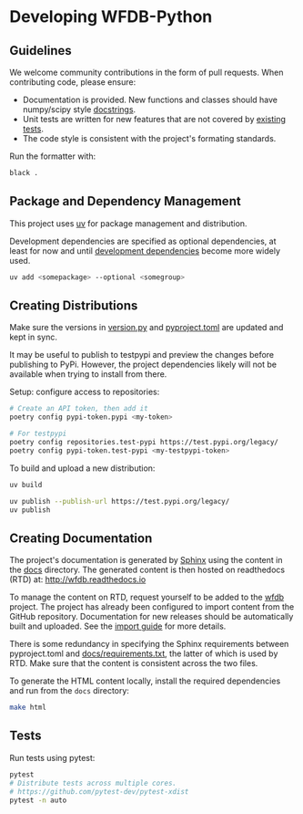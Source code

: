 # Developing WFDB-Python

## Guidelines

We welcome community contributions in the form of pull requests. When contributing code, please ensure:

- Documentation is provided. New functions and classes should have numpy/scipy style [docstrings](https://github.com/numpy/numpy/blob/master/doc/HOWTO_DOCUMENT.rst.txt).
- Unit tests are written for new features that are not covered by [existing tests](https://github.com/MIT-LCP/wfdb-python/tree/main/tests).
- The code style is consistent with the project's formating standards.

Run the formatter with:

```sh
black .
```

## Package and Dependency Management

This project uses [uv](https://docs.astral.sh/uv/) for package management and distribution.

Development dependencies are specified as optional dependencies, at least for now and until [development dependencies](https://docs.astral.sh/uv/concepts/dependencies/#development-dependencies) become more widely used.

```sh
uv add <somepackage> --optional <somegroup>
```

## Creating Distributions

Make sure the versions in [version.py](./wfdb/version.py) and [pyproject.toml](./pyproject.toml) are updated and kept in sync.

It may be useful to publish to testpypi and preview the changes before publishing to PyPi. However, the project dependencies likely will not be available when trying to install from there.

Setup: configure access to repositories:

```sh
# Create an API token, then add it
poetry config pypi-token.pypi <my-token>

# For testpypi
poetry config repositories.test-pypi https://test.pypi.org/legacy/
poetry config pypi-token.test-pypi <my-testpypi-token>
```

To build and upload a new distribution:

```sh
uv build

uv publish --publish-url https://test.pypi.org/legacy/
uv publish
```

## Creating Documentation

The project's documentation is generated by [Sphinx](https://docs.readthedocs.io/en/stable/intro/getting-started-with-sphinx.html) using the content in the [docs](./docs) directory. The generated content is then hosted on readthedocs (RTD) at: <http://wfdb.readthedocs.io>

To manage the content on RTD, request yourself to be added to the [wfdb](https://readthedocs.org/projects/wfdb/) project. The project has already been configured to import content from the GitHub repository. Documentation for new releases should be automatically built and uploaded. See the [import guide](https://docs.readthedocs.io/en/stable/intro/import-guide.html) for more details.

There is some redundancy in specifying the Sphinx requirements between pyproject.toml and [docs/requirements.txt](./docs/requirements.txt), the latter of which is used by RTD. Make sure that the content is consistent across the two files.

To generate the HTML content locally, install the required dependencies and run from the `docs` directory:

```sh
make html
```

## Tests

Run tests using pytest:

```sh
pytest
# Distribute tests across multiple cores.
# https://github.com/pytest-dev/pytest-xdist
pytest -n auto
```
